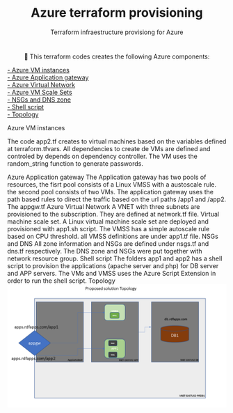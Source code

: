 <h1 align="center">Azure terraform provisioning</h1>

<p align="center">Terraform infraestructure provisiong for Azure</p>

<h1 align="center">
    <a </a>
</h1>
<p align="center">🚀 This terraform codes creates the following Azure components:</p>

 <a href="#VMinstance">- Azure VM instances</a> </br>
 <a href="#Appgw">- Azure Application gateway</a> </br> 
 <a href="#Network">- Azure Virtual Network</a> </br>
 <a href="#VMSS">- Azure VM Scale Sets</a> </br>
 <a href="#DNSNSG">- NSGs and DNS zone</a> </br>
 <a href="#shell">- Shell script</a> </br>
 <a href="#shell">- Topology</a> 

 <a id="VMinstance">
Azure VM instances
</a>

The code app2.tf creates to virtual machines based on the variables defined at terraform.tfvars. All dependencies to create de VMs are defined and controled by depends on dependency controller. The VM uses the random_string function to generate passwords.

 <a id="Appgw">
Azure Application gateway
</a>
The Application gateway has two pools of resources, the fisrt pool consists of a Linux VMSS with a austoscale rule. the second pool consists of two VMs. The application gateway uses the path based rules to direct the traffic based on the url paths /app1 and /app2. The appgw.tf 

 <a id="Network">
Azure Virtual Network 
</a>
A VNET with three  subnets are provisioned to the subscription. They are defined at network.tf file.

 <a id="VMSS">
Virtual machine scale set.
</a>
A Linux virtual machine scale set are deployed and provisioned with app1.sh script. The VMSS has a simple autoscale rule based on CPU threshold. all VMSS definitions are under app1.tf file.

 <a id="DNSNSG">
NSGs and DNS 
</a>
All zone information and NSGs are defined under nsgs.tf and dns.tf respectively. The DNS zone and NSGs were put together with network resource group.

<a id="shell">
Shell script
</a>
The folders app1 and app2 has a shell script to provision the applications (apache server and php) for DB server and APP servers. The VMs and VMSS uses the Azure Script Extension in order to run the shell script.

<a id="shell">
Topology
</a>
<img src="https://raw.githubusercontent.com/olliveirarodolfo/labterra/main/topology.PNG"></img>
